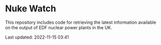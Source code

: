 # Nuke Watch

This repository includes code for retrieving the latest information available on the output of EDF nuclear power plants in the UK.

Last updated: 2022-11-15 03:41